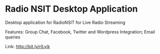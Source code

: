 Radio NSIT Desktop Application
==============================

Desktop application for RadioNSIT for Live Radio Streaming

Features: Group Chat, Facebook, Twitter and Wordpress Integration; Email queries

Link: http://bit.ly/rlLyik
